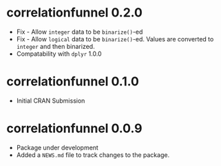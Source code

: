 
# correlationfunnel 0.2.0

* Fix - Allow `integer` data to be `binarize()`-ed
* Fix - Allow `logical` data to be `binarize()`-ed. Values are converted to `integer` and then binarized. 
* Compatability with `dplyr` 1.0.0

# correlationfunnel 0.1.0

* Initial CRAN Submission

# correlationfunnel 0.0.9

* Package under development
* Added a `NEWS.md` file to track changes to the package.
